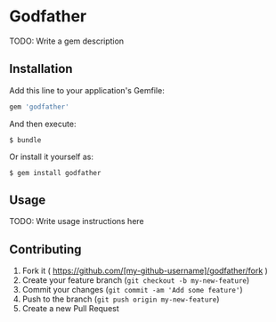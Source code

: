 # Godfather

TODO: Write a gem description

## Installation

Add this line to your application's Gemfile:

```ruby
gem 'godfather'
```

And then execute:

    $ bundle

Or install it yourself as:

    $ gem install godfather

## Usage

TODO: Write usage instructions here

## Contributing

1. Fork it ( https://github.com/[my-github-username]/godfather/fork )
2. Create your feature branch (`git checkout -b my-new-feature`)
3. Commit your changes (`git commit -am 'Add some feature'`)
4. Push to the branch (`git push origin my-new-feature`)
5. Create a new Pull Request
